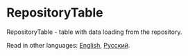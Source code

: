 # RepositoryTable

RepositoryTable - table with data loading from the repository.

Read in other languages: [English](README.md), [Русский](README.ru.md).
